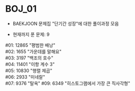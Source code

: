 # BOJ_01
+ BAEKJOON 문제집 "단기간 성장"에 대한 풀이과정 모음

+ 현재까지 푼 문제: 9

#01: 12865 "평범한 배낭"         
#02: 1655 "가운데를 말해요"  
#03: 3197 "백조의 호수"  
#04: 11401 "이항 계수 3"  
#05: 10830 "행렬 제곱"  
#06: 2933 "미네랄"  
#07: 9376 "탈옥"
#09: 6349 "히스토그램에서 가장 큰 직사각형"